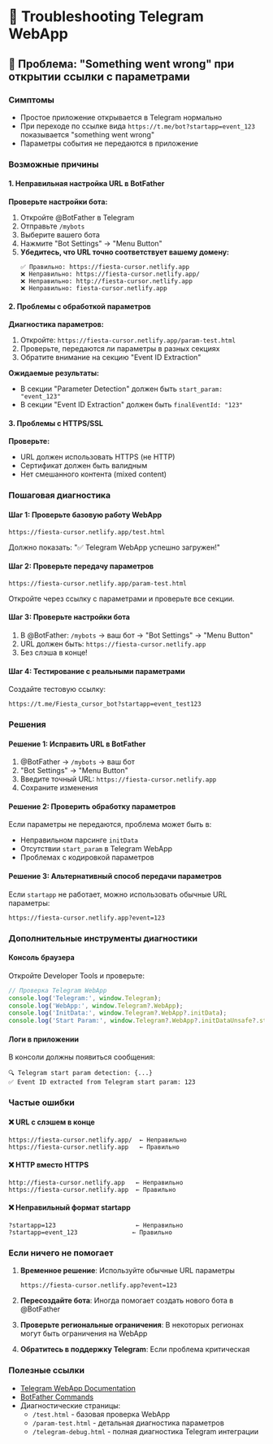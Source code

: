 # 🔧 Troubleshooting Telegram WebApp

## 🚨 Проблема: "Something went wrong" при открытии ссылки с параметрами

### Симптомы
- Простое приложение открывается в Telegram нормально
- При переходе по ссылке вида `https://t.me/bot?startapp=event_123` показывается "something went wrong"
- Параметры события не передаются в приложение

### Возможные причины

#### 1. Неправильная настройка URL в BotFather

**Проверьте настройки бота:**
1. Откройте @BotFather в Telegram
2. Отправьте `/mybots`
3. Выберите вашего бота
4. Нажмите "Bot Settings" → "Menu Button"
5. **Убедитесь, что URL точно соответствует вашему домену:**
   ```
   ✅ Правильно: https://fiesta-cursor.netlify.app
   ❌ Неправильно: https://fiesta-cursor.netlify.app/
   ❌ Неправильно: http://fiesta-cursor.netlify.app
   ❌ Неправильно: fiesta-cursor.netlify.app
   ```

#### 2. Проблемы с обработкой параметров

**Диагностика параметров:**
1. Откройте: `https://fiesta-cursor.netlify.app/param-test.html`
2. Проверьте, передаются ли параметры в разных секциях
3. Обратите внимание на секцию "Event ID Extraction"

**Ожидаемые результаты:**
- В секции "Parameter Detection" должен быть `start_param: "event_123"`
- В секции "Event ID Extraction" должен быть `finalEventId: "123"`

#### 3. Проблемы с HTTPS/SSL

**Проверьте:**
- URL должен использовать HTTPS (не HTTP)
- Сертификат должен быть валидным
- Нет смешанного контента (mixed content)

### Пошаговая диагностика

#### Шаг 1: Проверьте базовую работу WebApp
```
https://fiesta-cursor.netlify.app/test.html
```
Должно показать: "✅ Telegram WebApp успешно загружен!"

#### Шаг 2: Проверьте передачу параметров
```
https://fiesta-cursor.netlify.app/param-test.html
```
Откройте через ссылку с параметрами и проверьте все секции.

#### Шаг 3: Проверьте настройки бота
1. В @BotFather: `/mybots` → ваш бот → "Bot Settings" → "Menu Button"
2. URL должен быть: `https://fiesta-cursor.netlify.app`
3. Без слэша в конце!

#### Шаг 4: Тестирование с реальными параметрами
Создайте тестовую ссылку:
```
https://t.me/Fiesta_cursor_bot?startapp=event_test123
```

### Решения

#### Решение 1: Исправить URL в BotFather
1. @BotFather → `/mybots` → ваш бот
2. "Bot Settings" → "Menu Button" 
3. Введите точный URL: `https://fiesta-cursor.netlify.app`
4. Сохраните изменения

#### Решение 2: Проверить обработку параметров
Если параметры не передаются, проблема может быть в:
- Неправильном парсинге `initData`
- Отсутствии `start_param` в Telegram WebApp
- Проблемах с кодировкой параметров

#### Решение 3: Альтернативный способ передачи параметров
Если `startapp` не работает, можно использовать обычные URL параметры:
```
https://fiesta-cursor.netlify.app?event=123
```

### Дополнительные инструменты диагностики

#### Консоль браузера
Откройте Developer Tools и проверьте:
```javascript
// Проверка Telegram WebApp
console.log('Telegram:', window.Telegram);
console.log('WebApp:', window.Telegram?.WebApp);
console.log('InitData:', window.Telegram?.WebApp?.initData);
console.log('Start Param:', window.Telegram?.WebApp?.initDataUnsafe?.start_param);
```

#### Логи в приложении
В консоли должны появиться сообщения:
```
🔍 Telegram start param detection: {...}
✅ Event ID extracted from Telegram start param: 123
```

### Частые ошибки

#### ❌ URL с слэшем в конце
```
https://fiesta-cursor.netlify.app/  ← Неправильно
https://fiesta-cursor.netlify.app   ← Правильно
```

#### ❌ HTTP вместо HTTPS
```
http://fiesta-cursor.netlify.app   ← Неправильно
https://fiesta-cursor.netlify.app  ← Правильно
```

#### ❌ Неправильный формат startapp
```
?startapp=123                      ← Неправильно
?startapp=event_123               ← Правильно
```

### Если ничего не помогает

1. **Временное решение**: Используйте обычные URL параметры
   ```
   https://fiesta-cursor.netlify.app?event=123
   ```

2. **Пересоздайте бота**: Иногда помогает создать нового бота в @BotFather

3. **Проверьте региональные ограничения**: В некоторых регионах могут быть ограничения на WebApp

4. **Обратитесь в поддержку Telegram**: Если проблема критическая

### Полезные ссылки

- [Telegram WebApp Documentation](https://core.telegram.org/bots/webapps)
- [BotFather Commands](https://core.telegram.org/bots#6-botfather)
- Диагностические страницы:
  - `/test.html` - базовая проверка WebApp
  - `/param-test.html` - детальная диагностика параметров
  - `/telegram-debug.html` - полная диагностика Telegram интеграции 